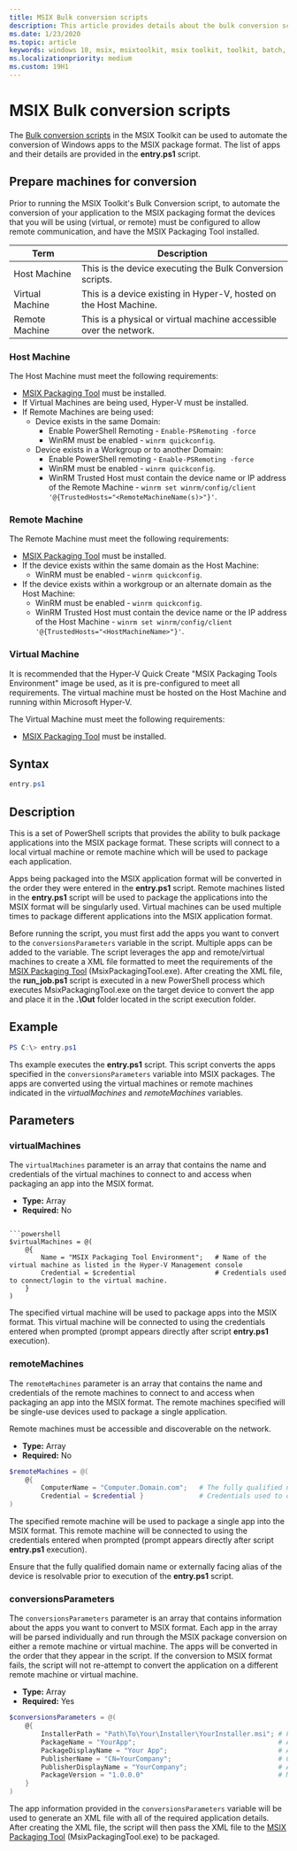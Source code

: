 ```yaml
---
title: MSIX Bulk conversion scripts
description: This article provides details about the bulk conversion scripts in the MSIX Toolkit.
ms.date: 1/23/2020
ms.topic: article
keywords: windows 10, msix, msixtoolkit, msix toolkit, toolkit, batch, conversion, bulk, bulk conversion
ms.localizationpriority: medium
ms.custom: 19H1
---
```


# MSIX Bulk conversion scripts

The [Bulk conversion scripts](https://github.com/microsoft/MSIX-Toolkit/tree/master/Scripts/BatchConversion) in the MSIX Toolkit can be used to automate the conversion of Windows apps to the MSIX package format. The list of apps and their details are provided in the **entry.ps1** script.

## Prepare machines for conversion
Prior to running the MSIX Toolkit's Bulk Conversion script, to automate the conversion of your application to the MSIX packaging format the devices that you will be using (virtual, or remote) must be configured to allow remote communication, and have the MSIX Packaging Tool installed.

| Term            | Description                                                        |
|-----------------|--------------------------------------------------------------------|
| Host Machine    | This is the device executing the Bulk Conversion scripts.          |
| Virtual Machine | This is a device existing in Hyper-V, hosted on the Host Machine.  |
| Remote Machine  | This is a physical or virtual machine accessible over the network. |

### Host Machine
The Host Machine must meet the following requirements:
* [MSIX Packaging Tool](https://www.microsoft.com/en-us/p/msix-packaging-tool/9n5lw3jbcxkf?activetab=pivot:overviewtab) must be installed.
* If Virtual Machines are being used, Hyper-V must be installed.
* If Remote Machines are being used:
    * Device exists in the same Domain:
        * Enable PowerShell Remoting - `Enable-PSRemoting -force`
        * WinRM must be enabled - `winrm quickconfig`.
    * Device exists in a Workgroup or to another Domain:
        * Enable PowerShell remoting - `Enable-PSRemoting -force`
        * WinRM must be enabled - 
        `winrm quickconfig`.
        * WinRM Trusted Host must contain the device name or IP address of the Remote Machine - 
        `winrm set winrm/config/client '@{TrustedHosts="<RemoteMachineName(s)>"}'`.

### Remote Machine
The Remote Machine must meet the following requirements:
* [MSIX Packaging Tool](https://www.microsoft.com/en-us/p/msix-packaging-tool/9n5lw3jbcxkf?activetab=pivot:overviewtab) must be installed.
* If the device exists within the same domain as the Host Machine:
    * WinRM must be enabled - `winrm quickconfig`.
* If the device exists within a workgroup or an alternate domain as the Host Machine:
    * WinRM must be enabled - `winrm quickconfig`.
    * WinRM Trusted Host must contain the device name or the IP address of the Host Machine -
     `winrm set winrm/config/client '@{TrustedHosts="<HostMachineName>"}'`.

### Virtual Machine
It is recommended that the Hyper-V Quick Create "MSIX Packaging Tools Environment" image be used, as it is pre-configured to meet all requirements. The virtual machine must be hosted on the Host Machine and running within Microsoft Hyper-V.

The Virtual Machine must meet the following requirements:
* [MSIX Packaging Tool](https://www.microsoft.com/en-us/p/msix-packaging-tool/9n5lw3jbcxkf?activetab=pivot:overviewtab) must be installed.

## Syntax

```powershell
entry.ps1
```

## Description

This is a set of PowerShell scripts that provides the ability to bulk package applications into the MSIX package format. These scripts will connect to a local virtual machine or remote machine which will be used to package each application.

Apps being packaged into the MSIX application format will be converted in the order they were entered in the **entry.ps1** script. Remote machines listed in the **entry.ps1** script will be used to package the applications into the MSIX format will be singularly used. Virtual machines can be used multiple times to package different applications into the MSIX application format.

Before running the script, you must first add the apps you want to convert to the `conversionsParameters` variable in the script. Multiple apps can be added to the variable. The script leverages the app and remote/virtual machines to create a XML file formatted to meet the requirements of the [MSIX Packaging Tool](..\packaging-tool\mpt-overview.md) (MsixPackagingTool.exe). After creating the XML file, the **run_job.ps1** script is executed in a new PowerShell process which executes MsixPackagingTool.exe on the target device to convert the app and place it in the **.\Out** folder located in the script execution folder.

## Example

```powershell
PS C:\> entry.ps1
```

Ths example executes the **entry.ps1** script. This script converts the apps specified in the `conversionsParameters` variable into MSIX packages. The apps are converted using the virtual machines or remote machines indicated in the *virtualMachines* and *remoteMachines* variables.

## Parameters

### virtualMachines

The `virtualMachines` parameter is an array that contains the name and credentials of the virtual machines to connect to and access when packaging an app into the MSIX format.

* **Type:** Array
* **Required:** No

```

```powershell
$virtualMachines = @(
    @{
        Name = "MSIX Packaging Tool Environment";   # Name of the virtual machine as listed in the Hyper-V Management console
        Credential = $credential                    # Credentials used to connect/login to the virtual machine.
    }
)
```

The specified virtual machine will be used to package apps into the MSIX format. This virtual machine will be connected to using the credentials entered when prompted (prompt appears directly after script **entry.ps1** execution).

### remoteMachines

The `remoteMachines` parameter is an array that contains the name and credentials of the remote machines to connect to and access when packaging an app into the MSIX format. The remote machines specified will be single-use devices used to package a single application.

Remote machines must be accessible and discoverable on the network.

* **Type:** Array
* **Required:** No

```powershell
$remoteMachines = @(
    @{
        ComputerName = "Computer.Domain.com";   # The fully qualified name of the remote machine.
        Credential = $credential }              # Credentials used to connect/login to the remote machine.
)
```

The specified remote machine will be used to package a single app into the MSIX format. This remote machine will be connected to using the credentials entered when prompted (prompt appears directly after script **entry.ps1** execution).

Ensure that the fully qualified domain name or externally facing alias of the device is resolvable prior to execution of the **entry.ps1** script.

### conversionsParameters

The `conversionsParameters` parameter is an array that contains information about the apps you want to convert to MSIX format. Each app in the array will be parsed individually and run through the MSIX package conversion on either a remote machine or virtual machine. The apps will be converted in the order that they appear in the script. If the conversion to MSIX format fails, the script will not re-attempt to convert the application on a different remote machine or virtual machine.

* **Type:** Array
* **Required:** Yes

```powershell
$conversionsParameters = @(
    @{
        InstallerPath = "Path\To\Your\Installer\YourInstaller.msi"; # Full path to the installation media (local or remote paths).
        PackageName = "YourApp";                                    # Application Display Name - name visible in the start menu.
        PackageDisplayName = "Your App";                            # Application Name - Can not contain special characters.
        PublisherName = "CN=YourCompany";                           # Certificate Publisher information
        PublisherDisplayName = "YourCompany";                       # Application Publisher name
        PackageVersion = "1.0.0.0"                                  # MSIX Application version (must contain 4 octets).
    }
)
```

The app information provided in the `conversionsParameters` variable will be used to generate an XML file with all of the required application details. After creating the XML file, the script will then pass the XML file to the [MSIX Packaging Tool](..\packaging-tool\mpt-overview.md) (MsixPackagingTool.exe) to be packaged.
